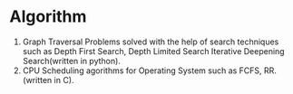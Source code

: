 # Algorithm
1. Graph Traversal Problems solved with the help of search techniques such as Depth First Search, Depth Limited Search Iterative Deepening Search(written in python).
2. CPU Scheduling agorithms for Operating System such as FCFS, RR. (written in C).
